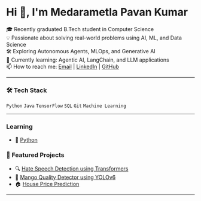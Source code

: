 # Hi 👋, I'm Medarametla Pavan Kumar


🎓 Recently graduated B.Tech student in Computer Science  
💡 Passionate about solving real-world problems using AI, ML, and Data Science  
🛠️ Exploring Autonomous Agents, MLOps, and Generative AI  
🌱 Currently learning: Agentic AI, LangChain, and LLM applications  
📫 How to reach me: [Email](mailto:medarametlapavankumar18@gmail.com) | [LinkedIn](https://www.linkedin.com/in/pavan-kumar-medarametla-78676a22a/) | [GitHub](https://github.com/PavanKumar599)


 
---

### 🛠️ Tech Stack
`Python` `Java` `TensorFlow` `SQL` `Git` `Machine Learning`

---
### Learning
- 🐍 [Python](https://github.com/Pavankumar599/python)


### 🚀 Featured Projects
- 🔍 [Hate Speech Detection using Transformers](https://github.com/yourrepo1)
- 🥭 [Mango Quality Detector using YOLOv6](https://github.com/yourrepo2)
- 🏠 [House Price Prediction](https://github.com/yourrepo3)

---
